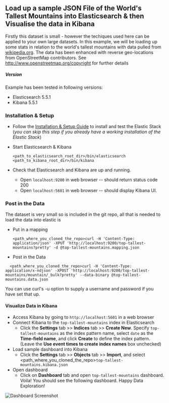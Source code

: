 ## Load up a sample JSON File of the World's Tallest Mountains into Elasticsearch & then Visualise the data in Kibana

Firstly this dataset is small - however the techiques used here can be applied to your own large datasets.
In this example, we will be loading up some stats in relation to the world's tallest mountains with data pulled from [wikipedia.org](https://en.wikipedia.org/wiki/List_of_highest_mountains_on_Earth). The data has been enhanced with reverse geo-locations from OpenStreetMap contributors. See http://www.openstreetmap.org/copyright for further details

##### Version
Example has been tested in following versions:
- Elasticsearch 5.5.1
- Kibana 5.5.1

### Installation & Setup

* Follow the [Installation & Setup Guide](https://github.com/elastic/examples/blob/master/Installation%20and%20Setup.md) to install and test the Elastic Stack (*you can skip this step if you already have a working installation of the Elastic Stack*)

* Start Elasticsearch & Kibana
  ```shell
  <path_to_elasticsearch_root_dir>/bin/elasticsearch
  <path_to_kibana_root_dir>/bin/kibana
  ```

* Check that Elasticsearch and Kibana are up and running.
  - Open `localhost:9200` in web browser -- should return status code 200
  - Open `localhost:5601` in web browser -- should display Kibana UI.

### Post in the Data 

The dataset is very small so is included in the git repo, all that is needed to load the data into elastic is 
* Put in a mapping
  ```shell
  <path_where_you_cloned_the_repo>curl -H 'Content-Type: application/json' -XPUT 'http://localhost:9200/top-tallest-mountains?pretty' -d @top-tallest-mountains.mapping.json
  ```
* Post in the Data
```shell
  <path_where_you_cloned_the_repo>curl -H 'Content-Type: application/x-ndjson' -XPOST 'http://localhost:9200/top-tallest-mountains/mountain/_bulk?pretty' --data-binary @top-tallest-mountains.data.json
  ```
You can use curl's -u option to supply a username and password if you have set that up. 

#### Visualize Data in Kibana

* Access Kibana by going to `http://localhost:5601` in a web browser
* Connect Kibana to the `top-tallest-mountains` index in Elasticsearch
    * Click the **Settings** tab >> **Indices** tab >> **Create New**. Specify `top-tallest-mountains` as the index pattern name, select `date` as the **Time-field name**, and click **Create** to define the index pattern. (Leave the **Use event times to create index names** box unchecked)
* Load sample dashboard into Kibana
    * Click the **Settings** tab >> **Objects** tab >> **Import**, and select <path_where_you_cloned_the_repo>`top-tallest-mountains.kibana.json`
* Open dashboard
    * Click on **Dashboard** tab and open `top-tallest-mountains` dashboard. Voila! You should see the following dashboard. Happy Data Exploration!

![Dashboard Screenshot](https://github.com/swarmee/swarmee.datasets/raw/master/top-tallest-mountains/top-tallest-mountains.png)

